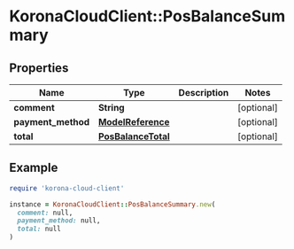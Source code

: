 # KoronaCloudClient::PosBalanceSummary

## Properties

| Name | Type | Description | Notes |
| ---- | ---- | ----------- | ----- |
| **comment** | **String** |  | [optional] |
| **payment_method** | [**ModelReference**](ModelReference.md) |  | [optional] |
| **total** | [**PosBalanceTotal**](PosBalanceTotal.md) |  | [optional] |

## Example

```ruby
require 'korona-cloud-client'

instance = KoronaCloudClient::PosBalanceSummary.new(
  comment: null,
  payment_method: null,
  total: null
)
```

